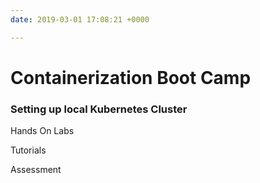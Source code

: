 ```yaml
---
date: 2019-03-01 17:08:21 +0000

---
```

# Containerization Boot Camp

### Setting up local Kubernetes Cluster

Hands On Labs

Tutorials

Assessment